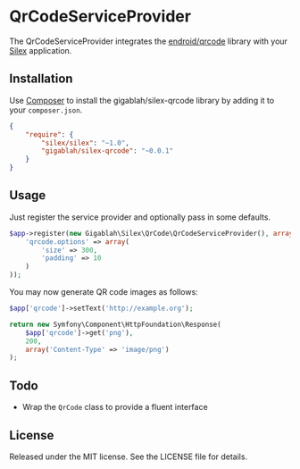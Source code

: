 QrCodeServiceProvider
=====================

The QrCodeServiceProvider integrates the [endroid/qrcode][1] library with your [Silex][2] application.

Installation
------------

Use [Composer][3] to install the gigablah/silex-qrcode library by adding it to your `composer.json`.

```json
{
    "require": {
        "silex/silex": "~1.0",
        "gigablah/silex-qrcode": "~0.0.1"
    }
}
```

Usage
-----

Just register the service provider and optionally pass in some defaults.

```php
$app->register(new Gigablah\Silex\QrCode\QrCodeServiceProvider(), array(
    'qrcode.options' => array(
        'size' => 300,
        'padding' => 10
    )
));
```

You may now generate QR code images as follows:

```php
$app['qrcode']->setText('http://example.org');

return new Symfony\Component\HttpFoundation\Response(
    $app['qrcode']->get('png'),
    200,
    array('Content-Type' => 'image/png')
);
```

Todo
----

* Wrap the `QrCode` class to provide a fluent interface

License
-------

Released under the MIT license. See the LICENSE file for details.

[1]: https://github.com/Lusitanian/PHPoAuthLib
[2]: http://silex.sensiolabs.org
[3]: http://getcomposer.org

